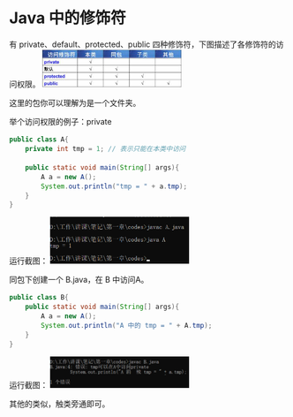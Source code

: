 # Java 中的修饰符

有 private、default、protected、public 四种修饰符，下图描述了各修饰符的访问权限。
<img src="images\修饰符.jpg" alt="image-20220526164501943" width="50%" height="50%" />

这里的包你可以理解为是一个文件夹。

举个访问权限的例子：private

```java
public class A{
    private int tmp = 1; // 表示只能在本类中访问
    
    public static void main(String[] args){
        A a = new A();
        System.out.println("tmp = " + a.tmp);
    }
}
```

运行截图：
<img src="images\image-20220528200416675.png" alt="image-20220526164501943" width="50%" height="50%" />

同包下创建一个 B.java，在 B 中访问A。

```java
public class B{
    public static void main(String[] args){
        A a = new A();
        System.out.println("A 中的 tmp = " + A.tmp);
    }
}
```

运行截图：
<img src="images\image-20220528201105640.png" alt="image-20220528201105640" width="50%" height="50%" />


其他的类似，触类旁通即可。
